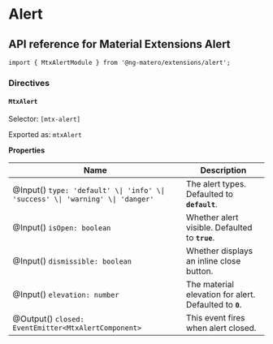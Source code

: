 # Alert

## API reference for Material Extensions Alert

`import { MtxAlertModule } from '@ng-matero/extensions/alert';`

### Directives

#### `MtxAlert`

Selector: `[mtx-alert]`

Exported as: `mtxAlert`

**Properties**

| Name                                                                           | Description                                             |
| ------------------------------------------------------------------------------ | ------------------------------------------------------- |
| @Input() `type: 'default' \\| 'info' \\| 'success' \\| 'warning' \\| 'danger'` | The alert types. Defaulted to **`default`**.            |
| @Input() `isOpen: boolean`                                                     | Whether alert visible. Defaulted to **`true`**.         |
| @Input() `dismissible: boolean`                                                | Whether displays an inline close button.                |
| @Input() `elevation: number`                                                   | The material elevation for alert. Defaulted to **`0`**. |
| @Output() `closed: EventEmitter<MtxAlertComponent>`                            | This event fires when alert closed.                     |

